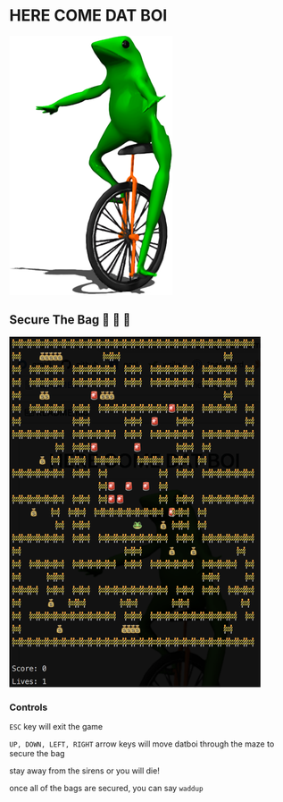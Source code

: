 # HERE COME DAT BOI #

![o shit waddup](assets/datboi.png?raw=true "dat boi")

## Secure The Bag 🚨 🚨 🚨 ## 

<img src="assets/game.png?raw=true" width="450" height="auto">

### Controls ###

`ESC` key will exit the game

`UP, DOWN, LEFT, RIGHT` arrow keys will move datboi through the maze to secure the bag

stay away from the sirens or you will die!

once all of the bags are secured, you can say `waddup`